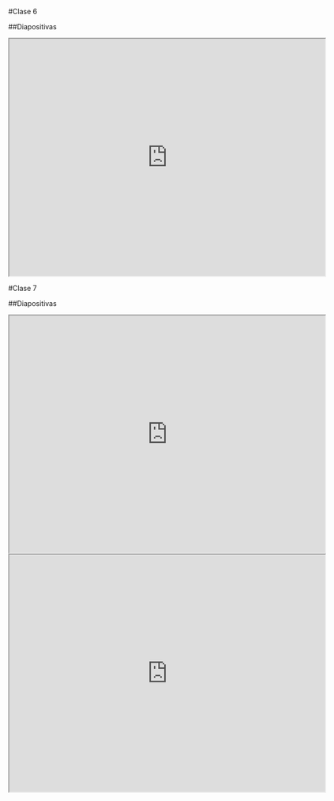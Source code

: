 #Clase 6

##Diapositivas

<iframe src="https://drive.google.com/file/d/14McHjEuMLWYLcmkvDKqbjZod0jUW0RlC/preview" width="640" height="480" allow="autoplay"></iframe>

#Clase 7

##Diapositivas

<iframe src="https://drive.google.com/file/d/1Ku7kzddA4fGAVMDaggiI-QChG3TaynS9/preview" width="640" height="480" allow="autoplay"></iframe>

<iframe src="https://drive.google.com/file/d/1wxuK9dKWiY3fMIGEmb9x35dm7ahB0zRE/preview" width="640" height="480" allow="autoplay"></iframe>
